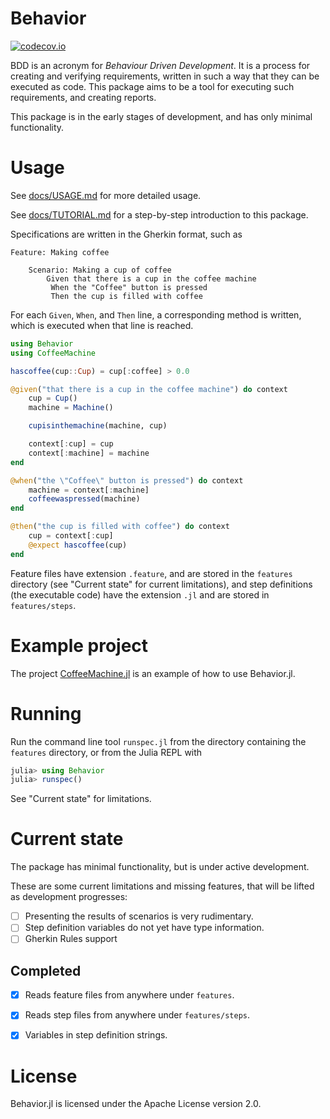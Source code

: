 # Behavior 

[![codecov.io](http://codecov.io/github/erikedin/Behavior.jl/coverage.svg?branch=master)](http://codecov.io/github/erikedin/Behavior.jl?branch=master)

BDD is an acronym for _Behaviour Driven Development_. It is a process for creating and verifying
requirements, written in such a way that they can be executed as code. This package aims to be a
tool for executing such requirements, and creating reports.

This package is in the early stages of development, and has only minimal functionality.

# Usage
See [docs/USAGE.md](docs/USAGE.md) for more detailed usage.

See [docs/TUTORIAL.md](docs/TUTORIAL.md) for a step-by-step introduction to this package.

Specifications are written in the Gherkin format, such as

```gherkin
Feature: Making coffee

    Scenario: Making a cup of coffee
        Given that there is a cup in the coffee machine
         When the "Coffee" button is pressed
         Then the cup is filled with coffee
```

For each `Given`, `When`, and `Then` line, a corresponding method is written, which is executed when
that line is reached.

```julia
using Behavior
using CoffeeMachine

hascoffee(cup::Cup) = cup[:coffee] > 0.0

@given("that there is a cup in the coffee machine") do context
    cup = Cup()
    machine = Machine()

    cupisinthemachine(machine, cup)

    context[:cup] = cup
    context[:machine] = machine
end

@when("the \"Coffee\" button is pressed") do context
    machine = context[:machine]
    coffeewaspressed(machine)
end

@then("the cup is filled with coffee") do context
    cup = context[:cup]
    @expect hascoffee(cup)
end
```

Feature files have extension `.feature`, and are stored in the `features` directory (see
"Current state" for current limitations), and step definitions (the executable code) have the
extension `.jl` and are stored in `features/steps`.

# Example project
The project [CoffeeMachine.jl](https://github.com/erikedin/CoffeeMachine.jl) is an example of how to
use Behavior.jl.

# Running
Run the command line tool `runspec.jl` from the directory containing the `features` directory, or
from the Julia REPL with

```julia
julia> using Behavior
julia> runspec()
```

See "Current state" for limitations.

# Current state
The package has minimal functionality, but is under active development.

These are some current limitations and missing features, that will be lifted as development progresses:

- [ ] Presenting the results of scenarios is very rudimentary.
- [ ] Step definition variables do not yet have type information.
- [ ] Gherkin Rules support

## Completed

- [x] Reads feature files from anywhere under `features`.
- [x] Reads step files from anywhere under `features/steps`.
- [x] Variables in step definition strings.


# License
Behavior.jl is licensed under the Apache License version 2.0.
